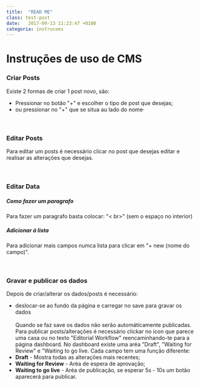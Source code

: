 ```yaml
---
title:  "READ ME"
class: test-post
date:   2017-09-13 11:23:47 +0100
categoria: instrucoes
---
```


# Instruções de uso de CMS
### Criar Posts
Existe 2 formas de criar 1 post novo, são:
+ Pressionar no botão "+" e escolher o tipo de post que desejas;
+ ou pressionar no "+" que se situa au lado do nome·
<br><br><br>
### Editar Posts
Para editar um posts é necessário clicar no post que desejas editar e realisar as alterações que desejas.
<br><br><br>
### Editar Data
##### Como fazer um paragrafo
Para fazer um paragrafo basta colocar: "< br>" (sem o espaço no interior)
##### Adicionar á lista
Para adicionar mais campos numca lista para clicar em "+ new (nome do campo)".
<br><br><br>
### Gravar e publicar os dados
Depois de criar/alterar os dados/posts é necessário:
+ deslocar-se ao fundo da página e carregar no save para gravar os dados<br>
<br>Quando se faz save os dados não serão automáticamente publicadas. Para publicar posts/alterações é necessário clickar no icon que parece uma casa ou no texto "Editorial Workflow" reencaminhando-te para a página dashboard.
No dashboard existe uma aréa "Draft", "Waiting for Review" e "Waiting to go live. Cada campo tem uma função diferente:
+ **Draft** - Mostra todas as alterações mais recentes;
+ **Waiting for Review** - Aréa de espera de aprovação;
+ **Waiting to go live** - Aréa de publicação, se esperar 5s - 10s um botão aparecerá para publicar.

